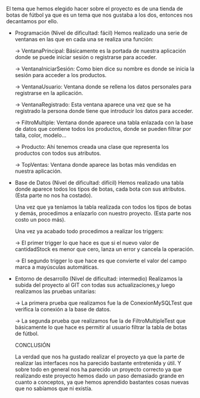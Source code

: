 El tema que hemos elegido hacer sobre el proyecto es de una tienda de botas de fútbol ya que es un tema que nos gustaba a los dos, entonces nos decantamos por ello.

- Programación (Nivel de dificultad: fácil)
  Hemos realizado una serie de ventanas en las que en cada una se realiza una función:

  -> VentanaPrincipal: Básicamente es la portada de nuestra aplicación donde se puede iniciar sesión o registrarse para acceder.

  -> VentanaIniciarSesión: Como bien dice su nombre es donde se inicia la sesión para acceder a los productos.

  -> VentanaUsuario: Ventana donde se rellena los datos personales para registrarse en la aplicación.
  
  -> VentanaRegistrado: Esta ventana aparece una vez que se ha registrado la persona donde tiene que introducir los datos para acceder.
  
  -> FiltroMultiple: Ventana donde aparece una tabla enlazada con la base de datos que contiene todos los productos, donde se pueden filtrar por talla, color, modelo...

  -> Producto: Ahí tenemos creada una clase que representa los productos con todos sus atributos.

  -> TopVentas: Ventana donde aparece las botas más vendidas en nuestra aplicación.
  
  
- Base de Datos (Nivel de dificultad: difícil)
  Hemos realizado una tabla donde aparece todos los tipos de botas, cada bota con sus atributos. (Esta parte no nos ha costado).
  
  Una vez que ya teníamos la tabla realizada con todos los tipos de botas y demás, procedimos a enlazarlo con nuestro proyecto. (Esta parte nos costo un poco más).
  
  Una vez ya acabado todo procedimos a realizar los triggers:

  -> El primer trigger lo que hace es que si el nuevo valor de cantidadStock es menor que cero, lanza un error y cancela la operación.
  
  -> El segundo trigger lo que hace es que convierte el valor del campo marca a mayúsculas automáticas.
  
- Entorno de desarrollo (Nivel de dificultad: intermedio)
  Realizamos la subida del proyecto al GIT con todas sus actualizaciones,y luego realizamos las pruebas unitarias:
  
  -> La primera prueba que realizamos fue la de ConexionMySQLTest que verifica la conexión a la base de datos.
  
  -> La segunda prueba que realizamos fue la de FiltroMultipleTest que básicamente lo que hace es permitir al usuario filtrar la tabla de botas de fútbol.


  CONCLUSIÓN
  
  La verdad que nos ha gustado realizar el proyecto ya que la parte de realizar las interfaces nos ha parecido bastante entretenida y útil.
  Y sobre todo en general nos ha parecido un proyecto correcto ya que realizando este proyecto hemos dado un paso demasiado grande en cuanto a conceptos, ya que hemos aprendido bastantes cosas nuevas que no sabíamos que ni existía.
